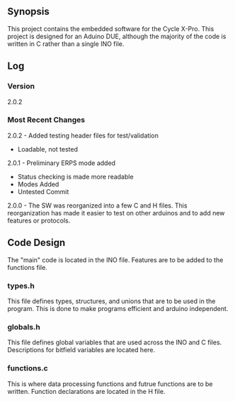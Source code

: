 ## Synopsis

This project contains the embedded software for the Cycle X-Pro. This project is designed for an Aduino DUE, although the majority of the code is written in C rather than a single INO file.

## Log

### Version

2.0.2

### Most Recent Changes

2.0.2 - Added testing header files for test/validation
- Loadable, not tested

2.0.1 - Preliminary ERPS mode added
- Status checking is made more readable
- Modes Added
- Untested Commit

2.0.0 - The SW was reorganized into a few C and H files. This reorganization has made it easier to test on other arduinos and to add new features or protocols.

## Code Design

The "main" code is located in the INO file. Features are to be added to the functions file.

### types.h

This file defines types, structures, and unions that are to be used in the program. This is done to make programs efficient and arduino independent.

### globals.h

This file defines global variables that are used across the INO and C files. Descriptions for bitfield variables are located here.

### functions.c

This is where data processing functions and futrue functions are to be written. Function declarations are located in the H file.

